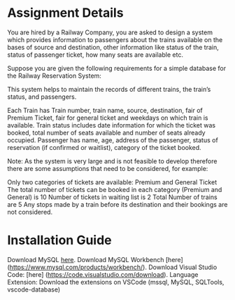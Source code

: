 # Assignment Details 
You are hired by a Railway Company, you are asked to design a system which provides information to passengers about the trains available on the bases of source and destination, other information like status of the train, status of passenger ticket, how many seats are available etc.

Suppose you are given the following requirements for a simple database for the Railway Reservation System:

This system helps to maintain the records of different trains, the train’s status, and passengers.

Each Train has Train number, train name, source, destination, fair of Premium Ticket, fair for general ticket and weekdays on which train is available.
Train status includes date information for which the ticket was booked, total number of seats available and number of seats already occupied.
Passenger has name, age, address of the passenger, status of reservation (if confirmed or waitlist), category of the ticket booked.
 

Note: As the system is very large and is not feasible to develop therefore there are some assumptions that need to be considered, for example:

Only two categories of tickets are available: Premium and General Ticket
The total number of tickets can be booked in each category (Premium and General) is 10
Number of tickets in waiting list is 2
Total Number of trains are 5
Any stops made by a train before its destination and their bookings are not considered.

# Installation Guide
Download MySQL [here](https://www.mysql.com/downloads/).
Download MySQL Workbench [here] (https://www.mysql.com/products/workbench/).
Download Visual Studio Code: [here] (https://code.visualstudio.com/download).
Language Extension: Download the  extensions on VSCode (mssql, MySQL, SQLTools, vscode-database)

